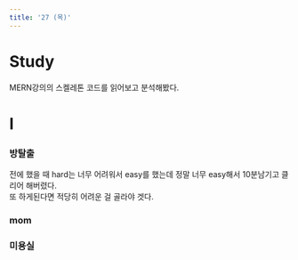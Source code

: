 ```yaml
---
title: '27 (목)'
---
```


# Study

MERN강의의 스켈레톤 코드를 읽어보고 분석해봤다.

# I

### 방탈출

전에 했을 때 hard는 너무 어려워서 easy를 했는데 정말 너무 easy해서 10분남기고 클리어 해버렸다.  
또 하게된다면 적당히 어려운 걸 골라야 겟다.

### mom

### 미용실
